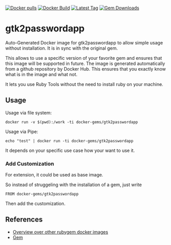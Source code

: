 [![Docker pulls](https://img.shields.io/docker/pulls/rubygem/gtk2passwordapp.svg)](https://hub.docker.com/r/rubygem/gtk2passwordapp/)
[![Docker Build](https://img.shields.io/docker/automated/rubygem/gtk2passwordapp.svg)](https://hub.docker.com/r/rubygem/gtk2passwordapp/)
[![Latest Tag](https://img.shields.io/github/tag/docker-rubygem/gtk2passwordapp.svg)](https://hub.docker.com/r/rubygem/gtk2passwordapp/)
[![Gem Downloads](https://img.shields.io/gem/dt/gtk2passwordapp.svg)](https://rubygems.org/gems/gtk2passwordapp/)
# gtk2passwordapp

Auto-Generated Docker image for gtk2passwordapp to allow simple usage without installation.
It is in sync with the original gem.

This allows to use a specific version of your favorite gem and ensures that this image will be supported in future.
The image is generated automatically from a github repository by Docker Hub.
This ensures that you exactly know what is in the image and what not.

It lets you use Ruby Tools without the need to install ruby on your machine.

## Usage

Usage via file system:

`docker run -v $(pwd):/work -ti docker-gems/gtk2passwordapp`

Usage via Pipe:

`echo "test" | docker run -ti docker-gems/gtk2passwordapp`

It depends on your specific use case how your want to use it.

### Add Customization

For extension, it could be used as base image.

So instead of struggeling with the installation of a gem, just write

`FROM docker-gems/gtk2passwordapp`

Then add the customization.

## References

 - [Overview over other rubygem docker images](https://github.com/thinkbot/docker-rubygem)
 - [Gem](https://rubygems.org/gems/gtk2passwordapp/)
